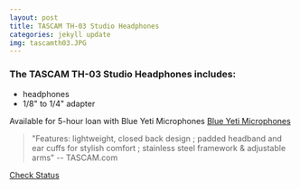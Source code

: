 ```yaml
---
layout: post
title: TASCAM TH-03 Studio Headphones
categories: jekyll update
img: tascamth03.JPG
---
```

### The TASCAM TH-03 Studio Headphones includes:

- headphones
- 1/8" to 1/4" adapter

Available for 5-hour loan with Blue Yeti Microphones
<a href="https://vufind.carli.illinois.edu/vf-dpu/Record/dpu_1256169" target="_blank" class="btn btn-primary btn-lg">Blue Yeti Microphones</a>

>"Features: lightweight, closed back design ; padded headband and ear cuffs for stylish comfort ; stainless steel framework & adjustable arms" -- TASCAM.com


<a href="https://vufind.carli.illinois.edu/vf-dpu/Record/dpu_1255808" target="_blank" class="btn btn-primary btn-lg">Check Status</a>

